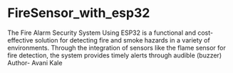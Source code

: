 # FireSensor_with_esp32
The Fire Alarm Security System Using ESP32 is a functional and cost-effective solution for detecting fire and smoke hazards in a variety of environments. Through the integration of sensors like the flame sensor for fire detection, the system provides timely alerts through audible (buzzer) 
<br>
Author- Avani Kale

